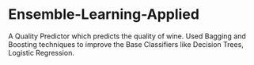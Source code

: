 # Ensemble-Learning-Applied

A Quality Predictor which predicts the quality of wine. 
Used Bagging and Boosting techniques to improve the Base Classifiers like Decision Trees, Logistic Regression.
